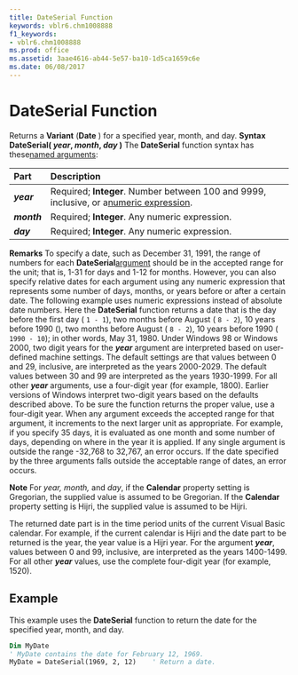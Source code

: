```yaml
---
title: DateSerial Function
keywords: vblr6.chm1008888
f1_keywords:
- vblr6.chm1008888
ms.prod: office
ms.assetid: 3aae4616-ab44-5e57-ba10-1d5ca1659c6e
ms.date: 06/08/2017
---
```



# DateSerial Function



Returns a  **Variant** (**Date** ) for a specified year, month, and day.
 **Syntax**
 **DateSerial( _year_, _month_, _day_ )**
The  **DateSerial** function syntax has these[named arguments](vbe-glossary.md):


|**Part**|**Description**|
|:-----|:-----|
|**_year_**|Required;  **Integer**. Number between 100 and 9999, inclusive, or a[numeric expression](vbe-glossary.md).|
|**_month_**|Required;  **Integer**. Any numeric expression.|
|**_day_**|Required;  **Integer**. Any numeric expression.|

 **Remarks**
To specify a date, such as December 31, 1991, the range of numbers for each  **DateSerial**[argument](vbe-glossary.md) should be in the accepted range for the unit; that is, 1-31 for days and 1-12 for months. However, you can also specify relative dates for each argument using any numeric expression that represents some number of days, months, or years before or after a certain date.
The following example uses numeric expressions instead of absolute date numbers. Here the  **DateSerial** function returns a date that is the day before the first day ( `1 - 1`), two months before August ( `8 - 2`), 10 years before 1990 (), two months before August ( `8 - 2`), 10 years before 1990 ( `1990 - 10`); in other words, May 31, 1980.
Under Windows 98 or Windows 2000, two digit years for the  **_year_** argument are interpreted based on user-defined machine settings. The default settings are that values between 0 and 29, inclusive, are interpreted as the years 2000-2029. The default values between 30 and 99 are interpreted as the years 1930-1999. For all other **_year_** arguments, use a four-digit year (for example, 1800).
Earlier versions of Windows interpret two-digit years based on the defaults described above. To be sure the function returns the proper value, use a four-digit year.
When any argument exceeds the accepted range for that argument, it increments to the next larger unit as appropriate. For example, if you specify 35 days, it is evaluated as one month and some number of days, depending on where in the year it is applied. If any single argument is outside the range -32,768 to 32,767, an error occurs. If the date specified by the three arguments falls outside the acceptable range of dates, an error occurs.

 **Note**  For  _year, month,_ and _day_, if the **Calendar** property setting is Gregorian, the supplied value is assumed to be Gregorian. If the **Calendar** property setting is Hijri, the supplied value is assumed to be Hijri.

The returned date part is in the time period units of the current Visual Basic calendar. For example, if the current calendar is Hijri and the date part to be returned is the year, the year value is a Hijri year. For the argument  **_year_**, values between 0 and 99, inclusive, are interpreted as the years 1400-1499. For all other **_year_** values, use the complete four-digit year (for example, 1520).

## Example

This example uses the  **DateSerial** function to return the date for the specified year, month, and day.


```vb
Dim MyDate
' MyDate contains the date for February 12, 1969.
MyDate = DateSerial(1969, 2, 12)    ' Return a date.


```


